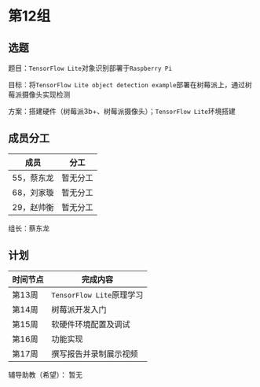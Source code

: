 # 第12组

## 选题

题目：`TensorFlow Lite`对象识别部署于`Raspberry Pi`

目标：将`TensorFlow Lite object detection example`部署在树莓派上，通过树莓派摄像头实现检测

方案：搭建硬件（树莓派3b+、树莓派摄像头）；`TensorFlow Lite`环境搭建

## 成员分工

| 成员 | 分工 |
| ---- | ---- |
|55，蔡东龙|暂无分工|
|68，刘家璇|暂无分工|
|29，赵帅衡|暂无分工|

组长：蔡东龙

## 计划

| 时间节点 | 完成内容 |
| -------- | -------- |
| 第13周   |`TensorFlow Lite`原理学习|
| 第14周   |树莓派开发入门|
| 第15周   |软硬件环境配置及调试|
| 第16周   |功能实现|
| 第17周   |撰写报告并录制展示视频|

辅导助教（希望）： 暂无
